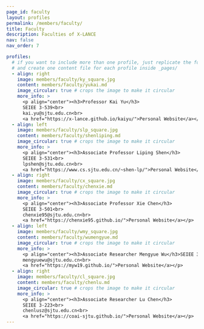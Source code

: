 ```yaml
---
page_id: faculty
layout: profiles
permalink: /members/faculty/
title: Faculty
description: Faculties of X-LANCE
nav: false
nav_order: 7

profiles:
  # if you want to include more than one profile, just replicate the following block
  # and create one content file for each profile inside _pages/
  - align: right
    image: members/faculty/ky_square.jpg
    content: members/faculty/yukai.md
    image_circular: true # crops the image to make it circular
    more_info: >
      <p align="center"><h3>Professor Kai Yu</h3>
      SEIEE 3-539<br>
      kai.yu@sjtu.edu.cn<br>
      <a href="https://x-lance.github.io/kaiyu/">Personal Website</a></p>
  - align: left
    image: members/faculty/slp_square.jpg
    content: members/faculty/shenliping.md
    image_circular: true # crops the image to make it circular
    more_info: >
      <p align="center"><h3>Associate Professor Liping Shen</h3>
      SEIEE 3-531<br>
      lpshen@sjtu.edu.cn<br>
      <a href="https://www.cs.sjtu.edu.cn/~shen-lp/">Personal Website</a></p>
  - align: right
    image: members/faculty/cx_square.jpg
    content: members/faculty/chenxie.md
    image_circular: true # crops the image to make it circular
    more_info: >
      <p align="center"><h3>Associate Professor Xie Chen</h3>
      SEIEE 3-501<br>
      chenxie95@sjtu.edu.cn<br>
      <a href="https://chenxie95.github.io/">Personal Website</a></p>
  - align: left
    image: members/faculty/wmy_square.jpg
    content: members/faculty/wumengyue.md
    image_circular: true # crops the image to make it circular
    more_info: >
      <p align="center"><h3>Associate Researcher Mengyue Wu</h3>SEIEE 3-524<br>
      mengyuewu@sjtu.edu.cn<br>
      <a href="https://myw19.github.io/">Personal Website</a></p>
  - align: right
    image: members/faculty/cl_square.jpg
    content: members/faculty/chenlu.md
    image_circular: true # crops the image to make it circular
    more_info: >
      <p align="center"><h3>Associate Researcher Lu Chen</h3>
      SEIEE 3-223<br>
      chenlusz@sjtu.edu.cn<br>
      <a href="https://coai-sjtu.github.io/">Personal Website</a></p>
---
```

